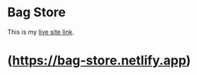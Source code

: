 # Bag Store

This is my [live site link](https://bag-store.netlify.app).

# (https://bag-store.netlify.app)
